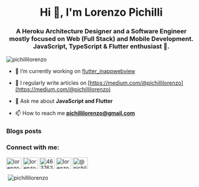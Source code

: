 <h1 align="center">Hi 👋, I'm Lorenzo Pichilli</h1>
<h3 align="center">A Heroku Architecture Designer and a Software Engineer mostly focused on Web (Full Stack) and Mobile Development. JavaScript, TypeScript & Flutter enthusiast 💙.</h3>

<p align="left"> <img src="https://komarev.com/ghpvc/?username=pichillilorenzo&label=Profile%20views&color=0e75b6&style=flat" alt="pichillilorenzo" /> </p>

- 🔭 I’m currently working on [flutter_inappwebview](https://github.com/pichillilorenzo/flutter_inappwebview)

- 📝 I regularly write articles on [https://medium.com/@pichillilorenzo](https://medium.com/@pichillilorenzo)

- 💬 Ask me about **JavaScript and Flutter**

- 📫 How to reach me **pichillilorenzo@gmail.com**

### Blogs posts
<!-- BLOG-POST-LIST:START -->
<!-- BLOG-POST-LIST:END -->

<h3 align="left">Connect with me:</h3>
<p align="left">
<a href="https://twitter.com/lorenzopichilli" target="blank"><img align="center" src="https://raw.githubusercontent.com/rahuldkjain/github-profile-readme-generator/master/src/images/icons/Social/twitter.svg" alt="lorenzopichilli" height="30" width="40" /></a>
<a href="https://linkedin.com/in/lorenzo-pichilli" target="blank"><img align="center" src="https://raw.githubusercontent.com/rahuldkjain/github-profile-readme-generator/master/src/images/icons/Social/linked-in-alt.svg" alt="lorenzo-pichilli" height="30" width="40" /></a>
<a href="https://stackoverflow.com/users/4637638" target="blank"><img align="center" src="https://raw.githubusercontent.com/rahuldkjain/github-profile-readme-generator/master/src/images/icons/Social/stack-overflow.svg" alt="4637638" height="30" width="40" /></a>
<a href="https://instagram.com/lorenzopichilli" target="blank"><img align="center" src="https://raw.githubusercontent.com/rahuldkjain/github-profile-readme-generator/master/src/images/icons/Social/instagram.svg" alt="lorenzopichilli" height="30" width="40" /></a>
<a href="https://medium.com/@pichillilorenzo" target="blank"><img align="center" src="https://raw.githubusercontent.com/rahuldkjain/github-profile-readme-generator/master/src/images/icons/Social/medium.svg" alt="@pichillilorenzo" height="30" width="40" /></a>
</p>

<p>&nbsp;<img align="center" src="https://github-readme-stats.vercel.app/api?username=pichillilorenzo&show_icons=true&locale=en" alt="pichillilorenzo" /></p>
